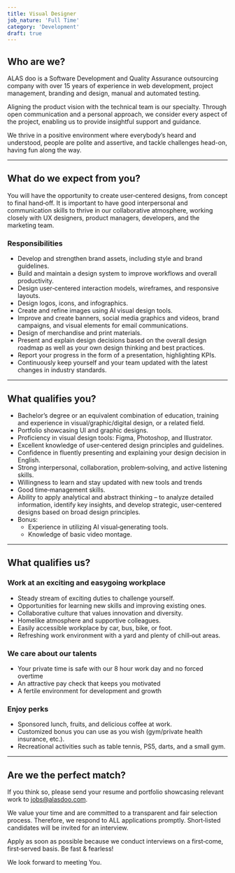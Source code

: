 ```yaml
---
title: Visual Designer
job_nature: 'Full Time'
category: 'Development'
draft: true
---
```


## Who are we?

ALAS doo is a Software Development and Quality Assurance outsourcing company with over 15 years of experience in web development, project management, branding and design, manual and automated testing.

Aligning the product vision with the technical team is our specialty. Through open communication and a personal approach, we consider every aspect of the project, enabling us to provide insightful support and guidance.

We thrive in a positive environment where everybody’s heard and understood, people are polite and assertive, and tackle challenges head-on, having fun along the way.

---

## What do we expect from you?

You will have the opportunity to create user&#8209;centered designs, from concept to final hand&#8209;off. It is important to have good interpersonal and communication skills to thrive in our collaborative atmosphere, working closely with UX designers, product managers, developers, and the marketing team.

### Responsibilities

- Develop and strengthen brand assets, including style and brand guidelines.
- Build and maintain a design system to improve workflows and overall productivity.
- Design user&#8209;centered interaction models, wireframes, and responsive layouts.
- Design logos, icons, and infographics.
- Create and refine images using AI visual design tools.
- Improve and create banners, social media graphics and videos, brand campaigns, and visual elements for email communications.
- Design of merchandise and print materials.
- Present and explain design decisions based on the overall design roadmap as well as your own design thinking and best practices.
- Report your progress in the form of a presentation, highlighting KPIs.
- Continuously keep yourself and your team updated with the latest changes in industry standards.

---

## What qualifies you?

- Bachelor’s degree or an equivalent combination of education, training and experience in visual/graphic/digital design, or a related field.
- Portfolio showcasing UI and graphic designs.
- Proficiency in visual design tools: Figma, Photoshop, and Illustrator.
- Excellent knowledge of user&#8209;centered design principles and guidelines.
- Confidence in fluently presenting and explaining your design decision in English.
- Strong interpersonal, collaboration, problem&#8209;solving, and active listening skills.
- Willingness to learn and stay updated with new tools and trends
- Good time&#8209;management skills.
- Ability to apply analytical and abstract thinking – to analyze detailed information, identify key insights, and develop strategic, user&#8209;centered designs based on broad design principles.
- Bonus:
  - Experience in utilizing AI visual&#8209;generating tools.
  - Knowledge of basic video montage.

---

## What qualifies us?

### Work at an exciting and easygoing workplace

- Steady stream of exciting duties to challenge yourself.
- Opportunities for learning new skills and improving existing ones.
- Collaborative culture that values innovation and diversity.
- Homelike atmosphere and supportive colleagues.
- Easily accessible workplace by car, bus, bike, or foot.
- Refreshing work environment with a yard and plenty of chill&#8209;out areas.

### We care about our talents

- Your private time is safe with our 8 hour work day and no forced overtime
- An attractive pay check that keeps you motivated
- A fertile environment for development and growth

### Enjoy perks

- Sponsored lunch, fruits, and delicious coffee at work.
- Customized bonus you can use as you wish (gym/private health insurance, etc.).
- Recreational activities such as table tennis, PS5, darts, and a small gym.

---

## Are we the perfect match?

If you think so, please send your resume and portfolio showcasing relevant work to <jobs@alasdoo.com>.

We value your time and are committed to a transparent and fair selection process. Therefore, we respond to ALL applications promptly. Short&#8209;listed candidates will be invited for an interview.

Apply as soon as possible because we conduct interviews on a first&#8209;come, first&#8209;served basis. Be fast & fearless!

We look forward to meeting You.
